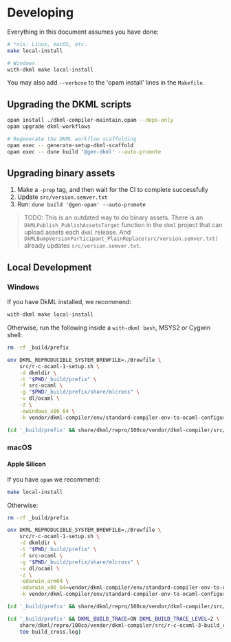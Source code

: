 # Developing

Everything in this document assumes you have done:

```sh
# *nix: Linux, macOS, etc.
make local-install

# Windows
with-dkml make local-install
```

You may also add `--verbose` to the 'opam install' lines in the `Makefile`.

## Upgrading the DKML scripts

```bash
opam install ./dkml-compiler-maintain.opam --deps-only
opam upgrade dkml-workflows

# Regenerate the DKML workflow scaffolding
opam exec -- generate-setup-dkml-scaffold
opam exec -- dune build '@gen-dkml' --auto-promote
```

## Upgrading binary assets

1. Make a `-prep` tag, and then wait for the CI to complete successfully
2. Update `src/version.semver.txt`
3. Run: `dune build '@gen-opam' --auto-promote`

> TODO: This is an outdated way to do binary assets. There is an
> `DkMLPublish_PublishAssetsTarget` function in the `dkml` project
> that can upload assets each `dkml` release.
> And `DkMLBumpVersionParticipant_PlainReplace(src/version.semver.txt)` already
> updates `src/version.semver.txt`.

## Local Development

### Windows

If you have DkML installed, we recommend:

```powershell
with-dkml make local-install
```

Otherwise, run the following inside a `with-dkml bash`, MSYS2 or Cygwin shell:

```sh
rm -rf _build/prefix

env DKML_REPRODUCIBLE_SYSTEM_BREWFILE=./Brewfile \
    src/r-c-ocaml-1-setup.sh \
    -d dkmldir \
    -t "$PWD/_build/prefix" \
    -f src-ocaml \
    -g "$PWD/_build/prefix/share/mlcross" \
    -v dl/ocaml \
    -z \
    -ewindows_x86_64 \
    -k vendor/dkml-compiler/env/standard-compiler-env-to-ocaml-configure-env.sh

(cd '_build/prefix' && share/dkml/repro/100co/vendor/dkml-compiler/src/r-c-ocaml-2-build_host-noargs.sh)
```

### macOS

#### Apple Silicon

If you have `opam` we recommend:

```sh
make local-install
```

Otherwise:

```sh
rm -rf _build/prefix

env DKML_REPRODUCIBLE_SYSTEM_BREWFILE=./Brewfile \
    src/r-c-ocaml-1-setup.sh \
    -d dkmldir \
    -t "$PWD/_build/prefix" \
    -f src-ocaml \
    -g "$PWD/_build/prefix/share/mlcross" \
    -v dl/ocaml \
    -z \
    -edarwin_arm64 \
    -adarwin_x86_64=vendor/dkml-compiler/env/standard-compiler-env-to-ocaml-configure-env.sh \
    -k vendor/dkml-compiler/env/standard-compiler-env-to-ocaml-configure-env.sh

(cd '_build/prefix' && share/dkml/repro/100co/vendor/dkml-compiler/src/r-c-ocaml-2-build_host-noargs.sh)

(cd '_build/prefix' && DKML_BUILD_TRACE=ON DKML_BUILD_TRACE_LEVEL=2 \
    share/dkml/repro/100co/vendor/dkml-compiler/src/r-c-ocaml-3-build_cross-noargs.sh 2>&1 | \
    tee build_cross.log)
```
